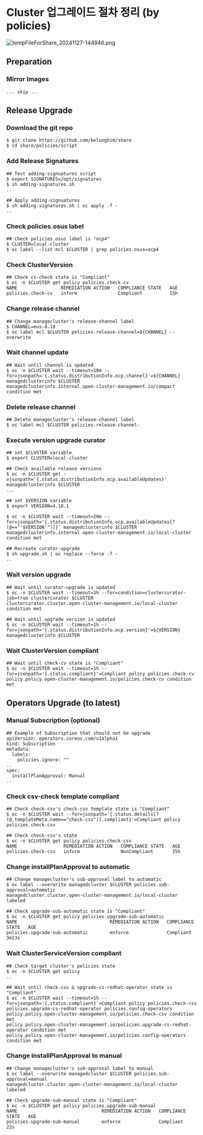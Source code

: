 # Cluster 업그레이드 절차 정리 (by policies)

![tempFileForShare_20241127-144946.png](https://github.com/user-attachments/assets/6d1d3f30-12e7-42df-88cf-add96596ad7a)

## Preparation

### Mirror Images
```
... skip ...
```


## Release Upgrade

### Download the git repo
```
$ git clone https://github.com/belonghim/share
$ cd share/policies/script

```

### Add Release Signatures
```
## Test adding-signuatures script
$ export SIGNATURES=/opt/signatures
$ sh adding-signatures.sh
..

## Apply adding-signuatures
$ sh adding-signatures.sh | oc apply -f -
..

```

### Check policies.osus label
```
## Check policies.osus label is "ocp4"
$ CLUSTER=local-cluster
$ oc label --list mcl $CLUSTER | grep policies.osus=ocp4

```

### Check ClusterVersion
```
## Check cv-check state is "Compliant"
$ oc -n $CLUSTER get policy policies.check-cv
NAME                REMEDIATION ACTION   COMPLIANCE STATE   AGE
policies.check-cv   inform               Compliant          15h

```

### Change release channel
```
## Change managecluster's release-channel label
$ CHANNEL=eus-4.18
$ oc label mcl $CLUSTER policies.release-channel=${CHANNEL} --overwrite

```

### Wait channel update
```
## Wait until channel is updated
$ oc -n $CLUSTER wait --timeout=10m --for=jsonpath='{.status.distributionInfo.ocp.channel}'=${CHANNEL} managedclusterinfo $CLUSTER
managedclusterinfo.internal.open-cluster-management.io/compact condition met

```

### Delete release channel
```
## Delete managecluster's release-channel label
$ oc label mcl $CLUSTER policies.release-channel-

```

### Execute version upgrade curator
```
## set $CLUSTER variable
$ export CLUSTER=local-cluster

## Check available release versions
$ oc -n $CLUSTER get -ojsonpath='{.status.distributionInfo.ocp.availableUpdates}' managedclusterinfo $CLUSTER
...

## set $VERSION variable
$ export VERSION=4.18.1

$ oc -n $CLUSTER wait --timeout=20m --for=jsonpath='{.status.distributionInfo.ocp.availableUpdates[?(@=="'$VERSION'")]}' managedclusterinfo $CLUSTER
managedclusterinfo.internal.open-cluster-management.io/local-cluster condition met

## Recreate curator-upgrade
$ sh upgrade.sh | oc replace --force -f -
..

```

### Wait version upgrade
```
## Wait until curator-upgrade is updated
$ oc -n $CLUSTER wait --timeout=3h --for=condition=clustercurator-job=true clustercurator $CLUSTER
clustercurator.cluster.open-cluster-management.io/local-cluster condition met

## Wait until upgrade version is updated
$ oc -n $CLUSTER wait --timeout=1h --for=jsonpath='{.status.distributionInfo.ocp.version}'=${VERSION} managedclusterinfo $CLUSTER

```

### Wait ClusterVersion compliant
```
## Wait until check-cv state is "Compliant"
$ oc -n $CLUSTER wait --timeout=1h --for=jsonpath='{.status.compliant}'=Compliant policy policies.check-cv
policy.policy.open-cluster-management.io/policies.check-cv condition met

```


## Operators Upgrade (to latest)

### Manual Subscription (optional)
```
## Example of Subscription that should not be upgrade
apiVersion: operators.coreos.com/v1alpha1
kind: Subscription
metadata:
  labels:
    policies.ignore: ""
..
spec:
  installPlanApproval: Manual
..

```

### Check csv-check template compliant
```
## Check check-csv's check-csv template state is "Compliant"
$ oc -n $CLUSTER wait --for=jsonpath='{.status.details[?(@.templateMeta.name=="check-csv")].compliant}'=Compliant policy policies.check-csv

## Check check-csv's state
$ oc -n $CLUSTER get policy policies.check-csv
NAME                 REMEDIATION ACTION   COMPLIANCE STATE   AGE
policies.check-csv   inform               NonCompliant       15h

```

### Change installPlanApproval to automatic
```
## Change managecluster's sub-approval label to automatic
$ oc label --overwrite managedcluster $CLUSTER policies.sub-approval=automatic
managedcluster.cluster.open-cluster-management.io/local-cluster labeled

## Check upgrade-sub-automatic state is "Compliant"
$ oc -n $CLUSTER get policy policies.upgrade-sub-automatic
NAME                                  REMEDIATION ACTION   COMPLIANCE STATE   AGE
policies.upgrade-sub-automatic        enforce              Compliant          3m13s

```

### Wait ClusterServiceVersion compliant
```
## Check target cluster's policies state
$ oc -n $CLUSTER get policy
..

## Wait until check-csv & upgrade-cs-redhat-operator state is "Compliant"
$ oc -n $CLUSTER wait --timeout=1h --for=jsonpath='{.status.compliant}'=Compliant policy policies.check-csv policies.upgrade-cs-redhat-operator policies.config-operators
policy.policy.open-cluster-management.io/policies.check-csv condition met
policy.policy.open-cluster-management.io/policies.upgrade-cs-redhat-operator condition met
policy.policy.open-cluster-management.io/policies.config-operators condition met

```

### Change installPlanApproval to manual
```
## Change managecluster's sub-approval label to manual
$ oc label --overwrite managedcluster $CLUSTER policies.sub-approval=manual
managedcluster.cluster.open-cluster-management.io/local-cluster labeled

## Check upgrade-sub-manual state is "Compliant"
$ oc -n $CLUSTER get policy policies.upgrade-sub-manual
NAME                               REMEDIATION ACTION   COMPLIANCE STATE   AGE
policies.upgrade-sub-manual        enforce              Compliant          22s

```
